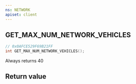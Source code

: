 ```yaml
---
ns: NETWORK
apiset: client
---
```

## GET_MAX_NUM_NETWORK_VEHICLES

```c
// 0x0AFCE529F69B21FF
int GET_MAX_NUM_NETWORK_VEHICLES();
```

Always returns 40


## Return value

